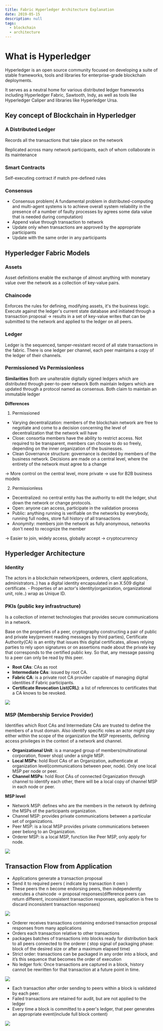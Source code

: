 ```yaml
---
title: Fabric Hyperledger Architecture Explanation
date: 2019-05-15
description: null
tags:
  - blockchain
  - architecture
---
```


# What is Hyperledger

Hyperledger is an open source community focused on developing a suite of stable frameworks, tools and libraries for enterprise-grade blockchain deployments.

It serves as a neutral home for various distributed ledger frameworks including Hyperledger Fabric, Sawtooth, Indy, as well as tools like Hyperledger Caliper and libraries like Hyperledger Ursa.

## Key concept of Blockchain in Hyperledger

### A Distributed Ledger

Records all the transactions that take place on the network

Replicated across many network participants, each of whom collaborate in its maintenance

### Smart Contracts

Self-executing contract if match pre-defined rules

### Consensus

* Consensus problem( A fundamental problem in distributed-computing and multi-agent systems is to achieve overall system reliability in the presence of a number of faulty processes by agrees some data value that is needed during computation)
* Append value through transaction to network
* Update only when transactions are approved by the appropriate participants
* Update with the same order in any participants

## Hyperledger Fabric Models

### Assets

Asset definitions enable the exchange of almost anything with monetary value over the network as a collection of key-value pairs.

### Chaincode

Enforces the rules for defining, modifying  assets, it's the business logic. Execute against the ledger's current state database and initiated through a transaction proposal -> results in a set of key-value writes that can be submitted to the network and applied to the ledger on all peers.

### Ledger

Ledger is the sequenced, tamper-resistant record of all state transactions in the fabric. There is one ledger per channel, each peer maintains a copy of the ledger of their channels.

### Permissioned Vs Permissionless

**Similarities**
Both are unalterable digitally signed ledgers which are distributed through peer-to-peer network Both maintain ledgers which are updated through a protocol named as consensus. Both claim to maintain an immutable ledger

**Differences**

1. Permissioned

* Varying decentralization: members of the blockchain network are free to negotiate and come to a decision concerning the level of decentralization that the network will have
* Close: consortia members have the ability to restrict access. Not required to be transparent, members can choose to do so freely, depending on the inner organization of the businesses.
* Clean Governance structure: governance is decided by members of the business network. Decisions are made on a central level, where the entirety of the network must agree to a change

→ More control on the central level, more private -> use for B2B business models

2. Permissionless

* Decentralized: no central entity has the authority to edit the ledger, shut down the network or change protocols.
* Open: anyone can access, participate in the validation process
* Public: anything running is verifiable on the networks by everybody, running full nodes, store full history of all transactions
* Anonymity: members join the network as fully anonymous, networks don't need to recognize the member

→ Easier to join, widely access, globally accept  -> cryptocurrency

## Hyperledger Architecture

### Identity

The actors in a blockchain network(peers, orderers, client applications, administrators..) has a digital identity encapsulated in an X.509 digital certificate. - Properties of an actor's identity(organization, organizational unit, role..) wrap as Unique ID.

### PKIs (public key infrastructure)

Is a collection of internet technologies that provides secure communications in a network.

Base on the properties of a peer, cryptography constructing a pair of public and private key(prevent reading messages by third parties), Certificate Authority(CA) is an entity that issues this digital certificates, allows relying parties to rely upon signatures or on assertions made about the private key that corresponds to the certified public key. So that, any message passing to a peer can only be read by this peer.

* **Root CAs**: CAs as root
* **Intermediate CAs**: issued by root CA.
* **Fabric CA**: is a private root CA provider capable of managing digital identities if Fabric participants.
* **Certificate Revocation List(CRL)**: a list of references to certificates that a CA knows to be revoked.

![](assets/fabric-hyperledger-architecture-explanation_acecde099998e363519533076028fb4e_md5.webp)

### MSP (Membership Service Provider)

Identifies which Root CAs and Intermediate CAs are trusted to define the members of a trust domain. Also identify specific roles an actor might play either within the scope of the organization the MSP represents, defining access privileges in the context of a network and channel.

* **Organizational Unit**: is a managed group of members(multinational corporation, flower shop) under a single MSP.
* **Local MSPs**: hold Root CAs of an Organization, authenticate at organization level(communications between peer, node). Only one local MSP per node or peer.
* **Channel MSPs**: hold Root CAs of connected Organization through channel to identify each other, there will be a local copy of channel MSP in each node or peer.

**MSP level**

* Network MSP: defines who are the members in the network by defining the MSPs of the participants organization.
* Channel MSP: provides private communications between a particular set of organizations.
* Peer MSP: is a local MSP provides private communications between peer belong to an Organization.
* Orderer MSP: is a local MSP, function like Peer MSP, only apply for node.

![](assets/fabric-hyperledger-architecture-explanation_a9852ce4f9889dd96d9efe61fd1cdc0c_md5.webp)

## Transaction Flow from Application

* Applications generate a transaction proposal
* Send it to required peers ( indicate by transaction it own )
* These peers the n become endorsing peers, then independently executes a chaincode -> proposal responses(difference peers can return different, inconsistent transaction responses, application is free to discard inconsistent transaction responses)

![](assets/fabric-hyperledger-architecture-explanation_871c33102b9552789598d25986ccd406_md5.webp)

* Orderer receives transactions containing endorsed transaction proposal responses from many applications
* Orders each transaction relative to other transactions
* packages batches of transactions into blocks ready for distribution back to all peers connected to the orderer ( stop signal of packaging phase: block of the desired size or after a maximum elapsed time)
* Strict order: transactions can be packaged in any order into a block, and it’s this sequence that becomes the order of execution
* No ledger fork: Once transactions are captured in a block, history cannot be rewritten for that transaction at a future point in time.

![](assets/fabric-hyperledger-architecture-explanation_4717184a9972241d126ccab41d22390e_md5.webp)

* Each transaction after order sending to peers within a block is validated by each peer.
* Failed transactions are retained for audit, but are not applied to the ledger
* Every time a block is committed to a peer's ledger, that peer generates an appropriate event(include full block content)

![](assets/fabric-hyperledger-architecture-explanation_2e60ff9cb71f5ecb312418e4228c7964_md5.webp)

